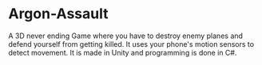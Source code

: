 # Argon-Assault
A 3D never ending Game where you have to destroy enemy planes and defend yourself from getting killed. It uses your phone's motion sensors to detect movement. It is made in Unity and programming is done in C#.

